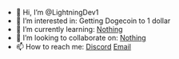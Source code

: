 - 👋 Hi, I’m @LightningDev1
- 👀 I’m interested in: Getting Dogecoin to 1 dollar
- 🌱 I’m currently learning: [Nothing](https://www.roblox.com)
- 💞️ I’m looking to collaborate on: [Nothing](https://www.roblox.com)
- 📫 How to reach me: [Discord](https://lightning-bot.com/discord) [Email](mailto:support@lightning-bot.com)
